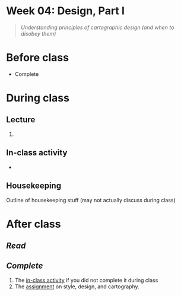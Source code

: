 # Week 04: Design, Part I

>*Understanding principles of cartographic design (and when to disobey them)*

# Before class

* Complete 

# During class

## Lecture

1. 

## In-class activity

* 

## Housekeeping

Outline of housekeeping stuff (may not actually discuss during class)

# After class

## *Read*

## *Complete*
1. The [in-class activity](/week/04_design/activity/activity1/activity1_qual-quant-cart.md) if you did not complete it during class
2. The [assignment](/week/03_aesthetics/assignments/assignment1_cartography.md) on style, design, and cartography.